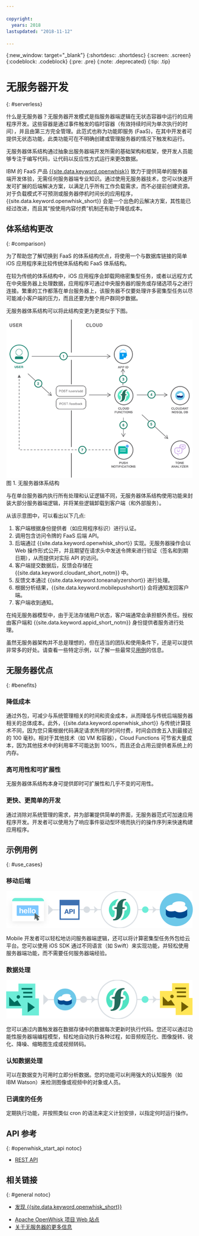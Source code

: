```yaml
---

copyright:
  years: 2018
lastupdated: "2018-11-12"

---
```


{:new_window: target="_blank"}
{:shortdesc: .shortdesc}
{:screen: .screen}
{:codeblock: .codeblock}
{:pre: .pre}
{:note: .deprecated}
{:tip: .tip}

# 无服务器开发
{: #serverless}

什么是无服务器？无服务器开发模式是指服务器端逻辑在无状态容器中运行的应用程序开发。这些容器是通过事件触发的临时容器（有效持续时间为单次执行的时间），并且由第三方完全管理。此范式也称为功能即服务 (FaaS)，在其中开发者可提供无状态功能，此类功能可在不明确创建或管理服务器的情况下触发和运行。

无服务器体系结构通过抽象出服务器端开发所需的基础架构和框架，使开发人员能够专注于编写代码，让代码以反应性方式运行来更改数据。

IBM 的 FaaS 产品 [{{site.data.keyword.openwhisk}}](https://console.bluemix.net/openwhisk/) 致力于提供简单的服务器端开发体验，无需任何服务器端专业知识。通过使用无服务器技术，您可以快速开发可扩展的后端解决方案，以满足几乎所有工作负载需求，而不必提前创建资源。对于负载模式不可预测或服务器停机时间长的应用程序，{{site.data.keyword.openwhisk_short}} 会是一个出色的云解决方案，其性能已经过改进，而且其“按使用内容付费”机制还有助于降低成本。

## 体系结构更改
{: #comparison}

为了帮助您了解切换到 FaaS 的体系结构优点，将使用一个与数据库链接的简单 iOS 应用程序来比较传统体系结构和 FaaS 体系结构。

在较为传统的体系结构中，iOS 应用程序会卸载网络密集型任务，或者以远程方式在中央服务器上处理数据，应用程序可通过中央服务器的服务或存储选项与之进行连接。繁重的工作都落在单台服务器上，该服务器不仅要处理许多密集型任务以尽可能减小客户端的压力，而且还要为整个用户群同步数据。

无服务器体系结构可以将此结构变更为更类似于下图。

![](./images/Architecture.png) 图 1. 无服务器体系结构

与在单台服务器内执行所有处理和认证逻辑不同，无服务器体系结构使用功能来封装大部分服务器端逻辑，并将某些逻辑卸载到客户端（和外部服务）。

从该示意图中，可以看出以下几点:

1. 客户端根据身份提供者（如应用程序标识）进行认证。
2. 调用包含访问令牌的 FaaS 后端 API。
3. 后端通过 {{site.data.keyword.openwhisk_short}} 实现。无服务器操作会以 Web 操作形式公开，并且期望在请求头中发送令牌来进行验证（签名和到期日期），从而提供对实际 API 的访问。
4. 客户端提交数据后，反馈会存储在 {{site.data.keyword.cloudant_short_notm}} 中。
5. 反馈文本通过 {{site.data.keyword.toneanalyzershort}} 进行处理。
6. 根据分析结果，{{site.data.keyword.mobilepushshort}} 会将通知发回客户端。
7. 客户端收到通知。

在纯无服务器模型中，由于无法存储用户状态，客户端通常会承担额外责任。授权由客户端和 {{site.data.keyword.appid_short_notm}} 身份提供者服务进行处理。

虽然无服务器架构并不总是理想的，但在适当的团队和使用条件下，还是可以提供非常多的好处。请查看一些特定示例，以了解一些最常见[用例](#use_cases)的信息。

## 无服务器优点
{: #benefits}

### 降低成本

通过外包，可减少与系统管理相关的时间和资金成本，从而降低与传统后端服务器相关的总体成本。此外，{{site.data.keyword.openwhisk_short}} 与传统计算技术不同，因为您只需根据代码满足请求所用的时间付费，时间会四舍五入到最接近的 100 毫秒。相对于其他技术（如 VM 和容器），Cloud Functions 可节省大量成本，因为其他技术中的利用率不可能达到 100%，而且还会占用云提供者系统上的内存。

### 高可用性和可扩展性

无服务器体系结构本身可提供即时可扩展性和几乎不变的可用性。

### 更快、更简单的开发

通过消除对系统管理的需求，并为部署提供简单的界面，无服务器范式可加速应用程序开发。开发者可以使用为了响应事件驱动型环境而执行的操作序列来快速构建应用程序。

## 示例用例
{: #use_cases}

### 移动后端
![](./images/cloud-functions-rest-api-trigger.png)

Mobile 开发者可以轻松地访问服务器端逻辑，还可以将计算密集型任务外包给云平台。您可以使用 iOS SDK 通过不同语言（如 Swift）来实现功能，并轻松使用服务器端功能，而不需要任何服务器端经验。

### 数据处理

![](./images/cloud-functions-cloudant-trigger.png)

您可以通过内置触发器在数据存储中的数据每次更新时执行代码。您还可以通过功能性服务器端编程模型，轻松地自动执行各种过程，如音频规范化、图像旋转、锐化、降噪、缩略图生成或视频转码。

### 认知数据处理

可以在数据变为可用时立即分析数据。您的功能可以利用强大的认知服务（如 IBM Watson）来检测图像或视频中的对象或人员。

### 已调度的任务

定期执行功能，并按照类似 cron 的语法来定义计划安排，以指定何时运行操作。

## API 参考
{: #openwhisk_start_api notoc}

<!-- * [REST API Documentation](./openwhisk_reference.html#openwhisk_ref_restapi)-->
* [REST API](https://console.{DomainName}/apidocs/98)

## 相关链接
{: #general notoc}

* [发现 {{site.data.keyword.openwhisk_short}}](http://www.ibm.com/cloud-computing/bluemix/openwhisk/)
<!-- redirects to link above * [{{site.data.keyword.openwhisk_short}} on IBM developerWorks](https://developer.ibm.com/openwhisk/)-->
* [Apache OpenWhisk 项目 Web 站点](http://openwhisk.org)
* [关于无服务器的更多信息](https://martinfowler.com/articles/serverless.html)
